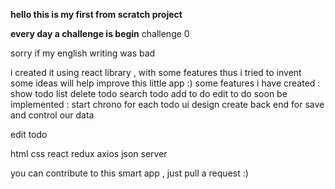 **hello  this is my first from scratch project** 


**every day a challenge is begin**
challenge 0

sorry if my english writing was bad 

i created it using react library , with some features thus i tried to invent 
some ideas will help improve this little app :)
some features i have created :
show todo list 
delete todo 
search todo
add to do
edit to do
soon be implemented :
 start chrono for each todo 
ui design 
create back end for save and control our data


edit todo

html 
css
react 
redux 
axios
json server

you can contribute to this smart app , just pull a request :)

